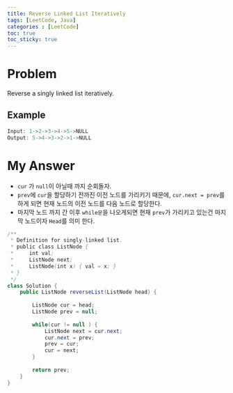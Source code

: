 ```yaml
---
title: Reverse Linked List Iteratively
tags: [LeetCode, Java]
categories : [LeetCode]
toc: true
toc_sticky: true
---
```


# Problem

Reverse a singly linked list iteratively. 

## Example

```swift
Input: 1->2->3->4->5->NULL
Output: 5->4->3->2->1->NULL
```

# My Answer

* `cur` 가 `null`이 아닐때 까지 순회돌자.
* `prev`에 `cur`을 할당하기 전까진 이전 노드를 가리키기 때문에, `cur.next = prev`를 하게 되면 현재 노드의 이전 노드를 다음 노드로 할당한다.
* 마지막 노드 까지 간 이후 `while문`을 나오게되면 현재 `prev`가 가리키고 있는건 마지막 노드이자 `Head`를 의미 한다.
  
```java
/**
 * Definition for singly-linked list.
 * public class ListNode {
 *     int val;
 *     ListNode next;
 *     ListNode(int x) { val = x; }
 * }
 */
class Solution {
    public ListNode reverseList(ListNode head) {
        
        ListNode cur = head;
        ListNode prev = null;
        
        while(cur != null ) {
            ListNode next = cur.next;
            cur.next = prev;
            prev = cur;   
            cur = next;
        }
        
        return prev;
    }
}
```

